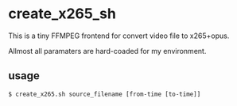 # create_x265_sh
This is a tiny FFMPEG frontend for convert video file to x265+opus.

Allmost all paramaters are hard-coaded for my environment.

## usage
```$ create_x265.sh source_filename [from-time [to-time]]```
